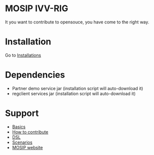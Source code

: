 # MOSIP IVV-RIG
It you want to contribute to opensouce, you have come to the right way.

# Installation
Go to [Installations](scripts/README.md)

# Dependencies
* Partner demo service jar (installation script will auto-download it)
* regclient services jar (installation script will auto-download it)

# Support
* [Basics](docs/developer/basics.md)
* [How to contribute](docs/developer/howToContribute.md)
* [DSL](docs/DSL.md)
* [Scenarios](docs/scenarios)
* [MOSIP website](https://www.mosip.io/)